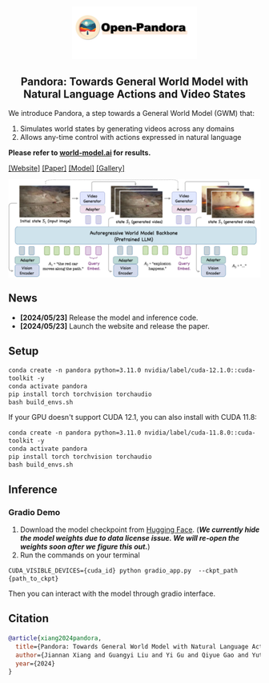 <p align="center">
    <img src="./assets/logo.png" width="250"/>
</p>
<h2 align="center"> Pandora: Towards General World Model with Natural Language Actions and Video States</h2>

We introduce Pandora, a step towards a General World Model (GWM) that:
1. Simulates world states by generating videos across any domains
2. Allows any-time control with actions expressed in natural language

**Please refer to [world-model.ai](world-model.ai) for results.**

[[Website]](https://world-model.maitrix.org/)
[[Paper]](https://world-model.maitrix.org/assets/pandora.pdf)
[[Model]](https://huggingface.co/maitrix-org/Pandora)
[[Gallery]](https://world-model.maitrix.org/gallery.html)

<div align=center>
<img src="assets/architecture.png" width = "780" alt="struct" align=center />
</div>

## News
- __[2024/05/23]__ Release the model and inference code.
- __[2024/05/23]__ Launch the website and release the paper.

## Setup
```shell
conda create -n pandora python=3.11.0 nvidia/label/cuda-12.1.0::cuda-toolkit -y
conda activate pandora
pip install torch torchvision torchaudio
bash build_envs.sh  
```
If your GPU doesn't support CUDA 12.1, you can also install with CUDA 11.8:
```shell
conda create -n pandora python=3.11.0 nvidia/label/cuda-11.8.0::cuda-toolkit -y 
conda activate pandora
pip install torch torchvision torchaudio
bash build_envs.sh  
```

## Inference
### Gradio Demo
1. Download the model checkpoint from [Hugging Face](https://huggingface.co/maitrix-org/Pandora). (***We currently hide the model weights due to data license issue. We will re-open the weights soon after we figure this out.***)
2. Run the commands on your terminal
```shell
CUDA_VISIBLE_DEVICES={cuda_id} python gradio_app.py  --ckpt_path {path_to_ckpt}
```

Then you can interact with the model through gradio interface.

## Citation
```bib
@article{xiang2024pandora,
  title={Pandora: Towards General World Model with Natural Language Actions and Video States},
  author={Jiannan Xiang and Guangyi Liu and Yi Gu and Qiyue Gao and Yuting Ning and Yuheng Zha and Zeyu Feng and Tianhua Tao and Shibo Hao and Yemin Shi and Zhengzhong Liu and Eric P. Xing and Zhiting Hu},
  year={2024}
}
```

